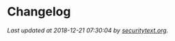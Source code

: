 # Changelog

_Last updated at 2018-12-21 07:30:04 by [securitytext.org](https://securitytext.org)._
